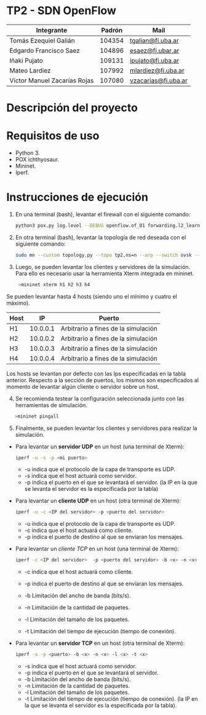 
# TP2 - SDN OpenFlow

| Integrante                   | Padrón | Mail                |
|------------------------------|--------|---------------------|
| Tomás Ezequiel Galián        | 104354 | tgalian@fi.uba.ar   |
| Edgardo Francisco Saez       | 104896 | esaez@fi.ubar.ar    |
| Iñaki Pujato                 | 109131 | ipujato@fi.uba.ar   |
| Mateo Lardiez                | 107992 | mlardiez@fi.uba.ar  |
| Víctor Manuel Zacarías Rojas | 107080 | vzacarias@fi.uba.ar |


# Descripción del proyecto


# Requisitos de uso
 
- Python 3.
- POX ichthyosaur.
- Mininet.
- Iperf. 

# Instrucciones de ejecución

 1. En una terminal (bash), levantar el firewall con el siguiente comando:
    ```bash
    python3 pox.py log.level --DEBUG openflow.of_01 forwarding.l2_learning firewall
    ```
    
2. En otra terminal (bash), levantar la topología de red deseada con el siguiente comando:
    ```bash
    sudo mn --custom topology.py --topo tp2,ns=n --arp --switch ovsk --controller remote
   ```

3. Luego, se pueden levantar los clientes y servidores de la simulación. Para ello es necesario usar la herramienta
Xterm integrada en mininet.
   ```bash
    >mininet xterm h1 h2 h3 h4
    ```
Se pueden levantar hasta 4 hosts (siendo uno el mínimo y cuatro el máximo).
  
|Host| IP     | Puerto                              |
|----|--------|-------------------------------------|
|H1| 10.0.0.1 | Arbitrario a fines de la simulación |
|H2| 10.0.0.2 | Arbitrario a fines de la simulación |
|H3| 10.0.0.3 | Arbitrario a fines de la simulación |
|H4| 10.0.0.4 | Arbitrario a fines de la simulación |
   
Los hosts se levantan por defecto con las Ips especificadas en la tabla anterior. Respecto a la sección de puertos,
los mismos son especificados al momento de levantar algún cliente o servidor sobre un host.

4. Se recomienda testear la configuración seleccionada junto con las herramientas de simulación.
 ```bash
    >mininet pingall
 ```
5. Finalmente, se pueden levantar los clientes y servidores para realizar la simulación.

- Para levantar un **servidor UDP** en un host (una terminal de Xterm):
    ```bash
    iperf -u -s -p <mi puerto>
    ```
   - -u indica que el protocolo de la capa de transporte es UDP.
   - -s indica que el host actuará como servidor.
   - -p indica el puerto en el que se levantará el servidor.
   (la IP en la que se levanta el servidor es la especificada por la tabla)
  
- Para levantar un **cliente UDP** en un host (otra terminal de Xterm):
    ```bash
    iperf -u -c <IP del servidor> -p <puerto del servidor>
    ```
   - -u indica que el protocolo de la capa de transporte es UDP.
   - -c indica que el host actuará como cliente.
   - -p indica el puerto de destino al que se enviaran los mensajes.

- Para levantar un *cliente TCP* en un host (una terminal de Xterm):
    ```bash
    iperf -c <IP del servidor>  -p <puerto del servidor> -b <x> -n <x> -l <x> -t <x>

    ```
  
   - -c indica que el host actuará como cliente.

   - -p indica el puerto de destino al que se enviaran los mensajes.

   - -b Limitación del ancho de banda (bits/s).

   - -n Limitación de la cantidad de paquetes.
   - -l Limitación del tamaño de los paquetes.
   - -t Limitación del tiempo de ejecución (tiempo de conexión). 

- Para levantar un **servidor TCP** en un host (otra terminal de Xterm):
    ```bash
    iperf -s -p <puerto> -b <x> -n <x> -l <x> -t <x>
    ```
   - -s indica que el host actuará como servidor.
   - -p indica el puerto en el que se levantará el servidor.
   - -b Limitación del ancho de banda (bits/s).
   - -n Limitación de la cantidad de paquetes.
   - -l Limitación del tamaño de los paquetes.
   - -t Limitación del tiempo de ejecución (tiempo de conexión). 
   (la IP en la que se levanta el servidor es la especificada por la tabla).
